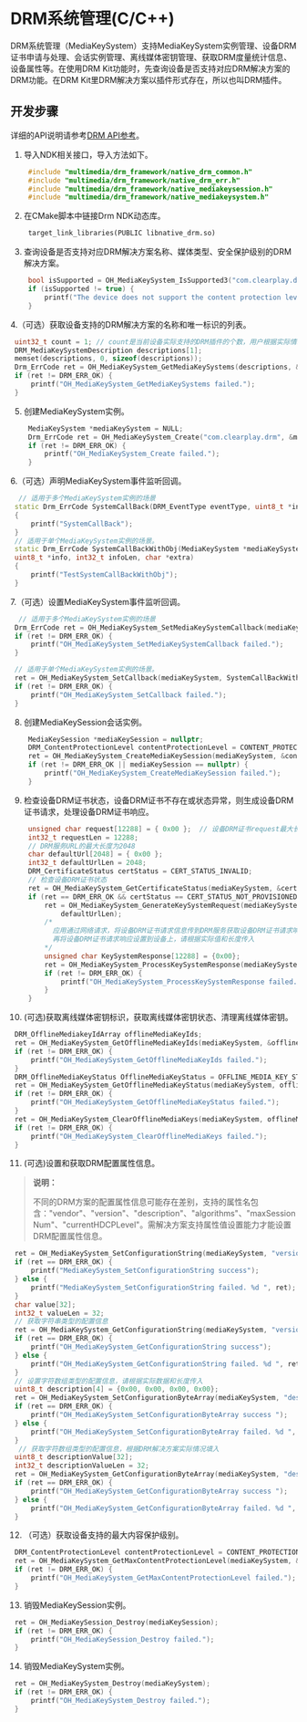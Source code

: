 # DRM系统管理(C/C++)

DRM系统管理（MediaKeySystem）支持MediaKeySystem实例管理、设备DRM证书申请与处理、会话实例管理、离线媒体密钥管理、获取DRM度量统计信息、设备属性等。在使用DRM Kit功能时，先查询设备是否支持对应DRM解决方案的DRM功能。在DRM Kit里DRM解决方案以插件形式存在，所以也叫DRM插件。

## 开发步骤

详细的API说明请参考[DRM API参考](../../reference/apis-drm-kit/_drm.md)。

1. 导入NDK相关接口，导入方法如下。

   ```c++
    #include "multimedia/drm_framework/native_drm_common.h"
    #include "multimedia/drm_framework/native_drm_err.h"
    #include "multimedia/drm_framework/native_mediakeysession.h"
    #include "multimedia/drm_framework/native_mediakeysystem.h"
   ```

2. 在CMake脚本中链接Drm NDK动态库。

   ```txt
    target_link_libraries(PUBLIC libnative_drm.so)
   ```

3. 查询设备是否支持对应DRM解决方案名称、媒体类型、安全保护级别的DRM解决方案。

   ```c++
    bool isSupported = OH_MediaKeySystem_IsSupported3("com.clearplay.drm", "video/avc", CONTENT_PROTECTION_LEVEL_SW_CRYPTO);
    if (isSupported != true) {
        printf("The device does not support the content protection level.");
    }
   ```

4.（可选）获取设备支持的DRM解决方案的名称和唯一标识的列表。

   ```c++
    uint32_t count = 1; // count是当前设备实际支持的DRM插件的个数，用户根据实际情况设置
    DRM_MediaKeySystemDescription descriptions[1];
    memset(descriptions, 0, sizeof(descriptions));
    Drm_ErrCode ret = OH_MediaKeySystem_GetMediaKeySystems(descriptions, &count);
    if (ret != DRM_ERR_OK) {
        printf("OH_MediaKeySystem_GetMediaKeySystems failed.");
    }
   ```

5. 创建MediaKeySystem实例。

   ```c++
    MediaKeySystem *mediaKeySystem = NULL;
    Drm_ErrCode ret = OH_MediaKeySystem_Create("com.clearplay.drm", &mediaKeySystem);
    if (ret != DRM_ERR_OK) {
        printf("OH_MediaKeySystem_Create failed.");
    }
   ```

6.（可选）声明MediaKeySystem事件监听回调。

   ```c++
     // 适用于多个MediaKeySystem实例的场景
    static Drm_ErrCode SystemCallBack(DRM_EventType eventType, uint8_t *info, int32_t infoLen, char *extra)
    {
        printf("SystemCallBack");
    }
    // 适用于单个MediaKeySystem实例的场景。
    static Drm_ErrCode SystemCallBackWithObj(MediaKeySystem *mediaKeySystem, DRM_EventType eventType,
    uint8_t *info, int32_t infoLen, char *extra)
    {
        printf("TestSystemCallBackWithObj");
    }
   ```

7.（可选）设置MediaKeySystem事件监听回调。

   ```c++
     // 适用于多个MediaKeySystem实例的场景
    Drm_ErrCode ret = OH_MediaKeySystem_SetMediaKeySystemCallback(mediaKeySystem, SystemCallBack);
    if (ret != DRM_ERR_OK) {
        printf("OH_MediaKeySystem_SetMediaKeySystemCallback failed.");
    }

    // 适用于单个MediaKeySystem实例的场景。
    ret = OH_MediaKeySystem_SetCallback(mediaKeySystem, SystemCallBackWithObj);
    if (ret != DRM_ERR_OK) {
        printf("OH_MediaKeySystem_SetCallback failed.");
    }
   ```

8. 创建MediaKeySession会话实例。

   ```c++
    MediaKeySession *mediaKeySession = nullptr;
    DRM_ContentProtectionLevel contentProtectionLevel = CONTENT_PROTECTION_LEVEL_SW_CRYPTO;
    ret = OH_MediaKeySystem_CreateMediaKeySession(mediaKeySystem, &contentProtectionLevel, &mediaKeySession);
    if (ret != DRM_ERR_OK || mediaKeySession == nullptr) {
        printf("OH_MediaKeySystem_CreateMediaKeySession failed.");
    }
   ```

9. 检查设备DRM证书状态，设备DRM证书不存在或状态异常，则生成设备DRM证书请求，处理设备DRM证书响应。

   ```c++
    unsigned char request[12288] = { 0x00 };  // 设备DRM证书request最大长度为12288，按实际大小申请
    int32_t requestLen = 12288;
    // DRM服务URL的最大长度为2048
    char defaultUrl[2048] = { 0x00 };
    int32_t defaultUrlLen = 2048;
    DRM_CertificateStatus certStatus = CERT_STATUS_INVALID;
    // 检查设备DRM证书状态
    ret = OH_MediaKeySystem_GetCertificateStatus(mediaKeySystem, &certStatus);
    if (ret == DRM_ERR_OK && certStatus == CERT_STATUS_NOT_PROVISIONED) {
        ret = OH_MediaKeySystem_GenerateKeySystemRequest(mediaKeySystem, request, &requestLen, defaultUrl,
            defaultUrlLen);
        /* 
          应用通过网络请求，将设备DRM证书请求信息传到DRM服务获取设备DRM证书请求响应keySystemResponse，
          再将设备DRM证书请求响应设置到设备上，请根据实际值和长度传入
        */
        unsigned char KeySystemResponse[12288] = {0x00};
        ret = OH_MediaKeySystem_ProcessKeySystemResponse(mediaKeySystem, KeySystemResponse, sizeof(KeySystemResponse));
        if (ret != DRM_ERR_OK) {
            printf("OH_MediaKeySystem_ProcessKeySystemResponse failed.");
        }
    }
   ```

10. (可选)获取离线媒体密钥标识，获取离线媒体密钥状态、清理离线媒体密钥。

   ```c++
    DRM_OfflineMediakeyIdArray offlineMediaKeyIds;
    ret = OH_MediaKeySystem_GetOfflineMediaKeyIds(mediaKeySystem, &offlineMediaKeyIds);
    if (ret != DRM_ERR_OK) {
        printf("OH_MediaKeySystem_GetOfflineMediaKeyIds failed.");
    }
    DRM_OfflineMediaKeyStatus OfflineMediaKeyStatus = OFFLINE_MEDIA_KEY_STATUS_UNKNOWN;
    ret = OH_MediaKeySystem_GetOfflineMediaKeyStatus(mediaKeySystem, offlineMediaKeyIds.ids[0], offlineMediaKeyIds.idsLen[0], &OfflineMediaKeyStatus);
    if (ret != DRM_ERR_OK) {
        printf("OH_MediaKeySystem_GetOfflineMediaKeyStatus failed.");
    }
    ret = OH_MediaKeySystem_ClearOfflineMediaKeys(mediaKeySystem, offlineMediaKeyIds.ids[0], offlineMediaKeyIds.idsLen[0]);
    if (ret != DRM_ERR_OK) {
        printf("OH_MediaKeySystem_ClearOfflineMediaKeys failed.");
    }
   ```

11. (可选)设置和获取DRM配置属性信息。

   > **说明：**
   >
   > 不同的DRM方案的配置属性信息可能存在差别，支持的属性名包含："vendor"、"version"、"description"、"algorithms"、"maxSessionNum"、"currentHDCPLevel"。需解决方案支持属性值设置能力才能设置DRM配置属性信息。

   ```c++
    ret = OH_MediaKeySystem_SetConfigurationString(mediaKeySystem, "version", "2.0"); // 设置字符串类型的配置信息
    if (ret == DRM_ERR_OK) {
        printf("MediaKeySystem_SetConfigurationString success");
    } else {
        printf("MediaKeySystem_SetConfigurationString failed. %d ", ret);
    }
    char value[32];
    int32_t valueLen = 32;
    // 获取字符串类型的配置信息
    ret = OH_MediaKeySystem_GetConfigurationString(mediaKeySystem, "version", value, valueLen);
    if (ret == DRM_ERR_OK) {
        printf("OH_MediaKeySystem_GetConfigurationString success");
    } else {
        printf("OH_MediaKeySystem_GetConfigurationString failed. %d ", ret);
    }
    // 设置字符数组类型的配置信息，请根据实际数据和长度传入
    uint8_t description[4] = {0x00, 0x00, 0x00, 0x00};
    ret = OH_MediaKeySystem_SetConfigurationByteArray(mediaKeySystem, "description", description, sizeof(description)/sizeof(uint8_t));
    if (ret == DRM_ERR_OK) {
        printf("OH_MediaKeySystem_SetConfigurationByteArray success ");
    } else {
        printf("OH_MediaKeySystem_SetConfigurationByteArray failed. %d ", ret);
    }
     // 获取字符数组类型的配置信息，根据DRM解决方案实际情况填入
    uint8_t descriptionValue[32];
    int32_t descriptionValueLen = 32;
    ret = OH_MediaKeySystem_GetConfigurationByteArray(mediaKeySystem, "description", descriptionValue, &descriptionValueLen);
    if (ret == DRM_ERR_OK) {
        printf("OH_MediaKeySystem_GetConfigurationByteArray success ");
    } else {
        printf("OH_MediaKeySystem_GetConfigurationByteArray failed. %d ", ret);
    }
   ```

12. （可选）获取设备支持的最大内容保护级别。

   ```c++
    DRM_ContentProtectionLevel contentProtectionLevel = CONTENT_PROTECTION_LEVEL_UNKNOWN;
    ret = OH_MediaKeySystem_GetMaxContentProtectionLevel(mediaKeySystem, &contentProtectionLevel);
    if (ret != DRM_ERR_OK) {
        printf("OH_MediaKeySystem_GetMaxContentProtectionLevel failed.");
    }
   ```

13. 销毁MediaKeySession实例。

   ```c++
    ret = OH_MediaKeySession_Destroy(mediaKeySession);
    if (ret != DRM_ERR_OK) {
        printf("OH_MediaKeySession_Destroy failed.");
    }
   ```

14. 销毁MediaKeySystem实例。

   ```c++
    ret = OH_MediaKeySystem_Destroy(mediaKeySystem);
    if (ret != DRM_ERR_OK) {
        printf("OH_MediaKeySystem_Destroy failed.");
    }
   ```